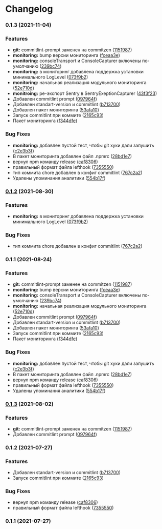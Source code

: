 # Changelog
### 0.1.3 (2021-11-04)


### Features

* **git:** commitlint-prompt заменен на commitzen ([1151987](https://github.com/gooditworks/shared/commit/11519871f0942c247400c89ebcbe78771373f11d))
* **monitoring:** bump версии мониторинга ([fceaa3e](https://github.com/gooditworks/shared/commit/fceaa3eda1b7fa0a5d68e5c829337dc42f70e3a7))
* **monitoring:** consoleTransport и ConsoleCapturer включены по-умолчанию ([239bc74](https://github.com/gooditworks/shared/commit/239bc742ec0d560fbd82708bfae36a3459074a73))
* **monitoring:** в мониторинг добавлена поддержка установки минимального LogLevel ([073f9b2](https://github.com/gooditworks/shared/commit/073f9b2f53416b86ef5d4729e3ff2c7c2eb68869))
* **monitoring:** начальная реализация модульного мониторинга ([52e710d](https://github.com/gooditworks/shared/commit/52e710d00490d4c298bac5c7dbbb737adca7836f))
* **monitroing:** ре-экспорт Sentry в SentryExeptionCapturer ([43f3f23](https://github.com/gooditworks/shared/commit/43f3f23d1b02e5081390d16193f3287ce794f6bd))
* Добавлен commitlint prompt ([097964f](https://github.com/gooditworks/shared/commit/097964fbd1ee8b7bd503f8898bea66d3b20eaeca))
* Добавлен standart-version и commitlint ([b713700](https://github.com/gooditworks/shared/commit/b713700a6f22366675c411139ab916f30ea54506))
* Добавлен пакет мониторинга ([53afa10](https://github.com/gooditworks/shared/commit/53afa10733a14993cf3bfa0406a13b50de90b545))
* Запуск commitlint при коммите ([2165c93](https://github.com/gooditworks/shared/commit/2165c93cb5c611650695a34712aa75323df5f747))
* Пакет мониторинга ([f344dfe](https://github.com/gooditworks/shared/commit/f344dfe06f806087873c3f086d2d9667f949b30b))


### Bug Fixes

* **monitoring:** добавлен пустой тест, чтобы git хуки дали запушить ([c2e3b3f](https://github.com/gooditworks/shared/commit/c2e3b3fa57213237f4ed7cb5d7985715d59ecd9f))
* В пакет мониторинга добавлен файл .npmrc ([28bd1e7](https://github.com/gooditworks/shared/commit/28bd1e72ff2c81326d050a21bb74a3a0090a35ee))
* вернул npm команду release ([caf8306](https://github.com/gooditworks/shared/commit/caf8306c28ce101418657c9efb73250c32319ebe))
* правильный формат файла lefthook ([7355550](https://github.com/gooditworks/shared/commit/735555070f27c69440663db0fec486750c42291f))
* тип коммита chore добавлен в конфиг commitlint ([767c2a2](https://github.com/gooditworks/shared/commit/767c2a26eea5665c18ad9946a3a27336d0abe493))
* Удалены упоминания аналитики ([554b17f](https://github.com/gooditworks/shared/commit/554b17f1273e81cc4314e1634a096149754bc60a))

### [0.1.2](https://github.com/gooditworks/shared/compare/v0.1.1...v0.1.2) (2021-08-30)


### Features

* **monitoring:** в мониторинг добавлена поддержка установки минимального LogLevel ([073f9b2](https://github.com/gooditworks/shared/commit/073f9b2f53416b86ef5d4729e3ff2c7c2eb68869))


### Bug Fixes

* тип коммита chore добавлен в конфиг commitlint ([767c2a2](https://github.com/gooditworks/shared/commit/767c2a26eea5665c18ad9946a3a27336d0abe493))

### 0.1.1 (2021-08-24)


### Features

* **git:** commitlint-prompt заменен на commitzen ([1151987](https://github.com/gooditworks/shared/commit/11519871f0942c247400c89ebcbe78771373f11d))
* **monitoring:** bump версии мониторинга ([fceaa3e](https://github.com/gooditworks/shared/commit/fceaa3eda1b7fa0a5d68e5c829337dc42f70e3a7))
* **monitoring:** consoleTransport и ConsoleCapturer включены по-умолчанию ([239bc74](https://github.com/gooditworks/shared/commit/239bc742ec0d560fbd82708bfae36a3459074a73))
* **monitoring:** начальная реализация модульного мониторинга ([52e710d](https://github.com/gooditworks/shared/commit/52e710d00490d4c298bac5c7dbbb737adca7836f))
* Добавлен commitlint prompt ([097964f](https://github.com/gooditworks/shared/commit/097964fbd1ee8b7bd503f8898bea66d3b20eaeca))
* Добавлен standart-version и commitlint ([b713700](https://github.com/gooditworks/shared/commit/b713700a6f22366675c411139ab916f30ea54506))
* Добавлен пакет мониторинга ([53afa10](https://github.com/gooditworks/shared/commit/53afa10733a14993cf3bfa0406a13b50de90b545))
* Запуск commitlint при коммите ([2165c93](https://github.com/gooditworks/shared/commit/2165c93cb5c611650695a34712aa75323df5f747))
* Пакет мониторинга ([f344dfe](https://github.com/gooditworks/shared/commit/f344dfe06f806087873c3f086d2d9667f949b30b))


### Bug Fixes

* **monitoring:** добавлен пустой тест, чтобы git хуки дали запушить ([c2e3b3f](https://github.com/gooditworks/shared/commit/c2e3b3fa57213237f4ed7cb5d7985715d59ecd9f))
* В пакет мониторинга добавлен файл .npmrc ([28bd1e7](https://github.com/gooditworks/shared/commit/28bd1e72ff2c81326d050a21bb74a3a0090a35ee))
* вернул npm команду release ([caf8306](https://github.com/gooditworks/shared/commit/caf8306c28ce101418657c9efb73250c32319ebe))
* правильный формат файла lefthook ([7355550](https://github.com/gooditworks/shared/commit/735555070f27c69440663db0fec486750c42291f))
* Удалены упоминания аналитики ([554b17f](https://github.com/gooditworks/shared/commit/554b17f1273e81cc4314e1634a096149754bc60a))

### [0.1.3](https://github.com/gooditworks/base/compare/v0.1.2...v0.1.3) (2021-08-02)


### Features

* **git:** commitlint-prompt заменен на commitzen ([1151987](https://github.com/gooditworks/base/commit/11519871f0942c247400c89ebcbe78771373f11d))
* Добавлен commitlint prompt ([097964f](https://github.com/gooditworks/base/commit/097964fbd1ee8b7bd503f8898bea66d3b20eaeca))

### 0.1.2 (2021-07-27)


### Features

* Добавлен standart-version и commitlint ([b713700](https://github.com/gooditworks/base/commit/b713700a6f22366675c411139ab916f30ea54506))
* Запуск commitlint при коммите ([2165c93](https://github.com/gooditworks/base/commit/2165c93cb5c611650695a34712aa75323df5f747))


### Bug Fixes

* вернул npm команду release ([caf8306](https://github.com/gooditworks/base/commit/caf8306c28ce101418657c9efb73250c32319ebe))
* правильный формат файла lefthook ([7355550](https://github.com/gooditworks/base/commit/735555070f27c69440663db0fec486750c42291f))

### 0.1.1 (2021-07-27)
